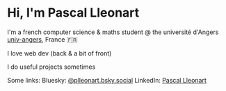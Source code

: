 # Hi, I'm Pascal Lleonart

I'm a french computer science & maths student @ the université d'Angers [univ-angers](https://github.com/univ-angers), France :fr:

I love web dev (back & a bit of front)

I do useful projects sometimes

Some links:
Bluesky: [@plleonart.bsky.social](https://bsky.app/profile/plleonart.bsky.social)
LinkedIn: [Pascal Lleonart](https://www.linkedin.com/in/pascal-lleonart-564856325)
